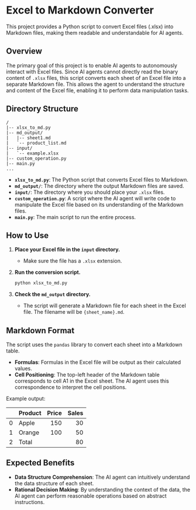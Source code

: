 # Excel to Markdown Converter

This project provides a Python script to convert Excel files (.xlsx) into Markdown files, making them readable and understandable for AI agents.

## Overview

The primary goal of this project is to enable AI agents to autonomously interact with Excel files. Since AI agents cannot directly read the binary content of `.xlsx` files, this script converts each sheet of an Excel file into a separate Markdown file. This allows the agent to understand the structure and content of the Excel file, enabling it to perform data manipulation tasks.

## Directory Structure

```
/
|-- xlsx_to_md.py
|-- md_output/
|   |-- sheet1.md
|   `-- product_list.md
|-- input/
|   `-- example.xlsx
|-- custom_operation.py
|-- main.py
...
```

- **`xlsx_to_md.py`**: The Python script that converts Excel files to Markdown.
- **`md_output/`**: The directory where the output Markdown files are saved.
- **`input/`**: The directory where you should place your `.xlsx` files.
- **`custom_operation.py`**: A script where the AI agent will write code to manipulate the Excel file based on its understanding of the Markdown files.
- **`main.py`**: The main script to run the entire process.

## How to Use

1. **Place your Excel file in the `input` directory.**
   - Make sure the file has a `.xlsx` extension.

2. **Run the conversion script.**
   ```bash
   python xlsx_to_md.py
   ```

3. **Check the `md_output` directory.**
   - The script will generate a Markdown file for each sheet in the Excel file. The filename will be `{sheet_name}.md`.

## Markdown Format

The script uses the `pandas` library to convert each sheet into a Markdown table.

- **Formulas**: Formulas in the Excel file will be output as their calculated values.
- **Cell Positioning**: The top-left header of the Markdown table corresponds to cell A1 in the Excel sheet. The AI agent uses this correspondence to interpret the cell positions.

Example output:

|    | Product | Price | Sales |
|---:|:---|---:|---:|
| 0 | Apple | 150 | 30 |
| 1 | Orange | 100 | 50 |
| 2 | Total | | 80 |

## Expected Benefits

- **Data Structure Comprehension**: The AI agent can intuitively understand the data structure of each sheet.
- **Rational Decision Making**: By understanding the context of the data, the AI agent can perform reasonable operations based on abstract instructions.
